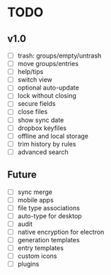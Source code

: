 # TODO

## v1.0

- [ ] trash: groups/empty/untrash
- [ ] move groups/entries
- [ ] help/tips
- [ ] switch view
- [ ] optional auto-update
- [ ] lock without closing
- [ ] secure fields
- [ ] close files
- [ ] show sync date
- [ ] dropbox keyfiles
- [ ] offline and local storage
- [ ] trim history by rules
- [ ] advanced search

## Future
- [ ] sync merge
- [ ] mobile apps
- [ ] file type associations
- [ ] auto-type for desktop
- [ ] audit
- [ ] native encryption for electron
- [ ] generation templates
- [ ] entry templates
- [ ] custom icons
- [ ] plugins
